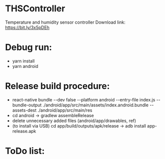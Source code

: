 # THSController
Temperature and humidity sensor controller
Download link: https://bit.ly/3x5pDEh

# Debug run:
- yarn install
- yarn android

# Release build procedure:
- react-native bundle --dev false --platform android --entry-file index.js --bundle-output ./android/app/src/main/assets/index.android.bundle --assets-dest ./android/app/src/main/res
- cd android -> gradlew assembleRelease
- delete unnecessary added files (android/app/drawables, ref)
- (to install via USB) cd app/build/outputs/apk/release -> adb install app-release.apk

# ToDo list:
